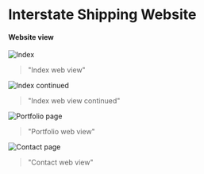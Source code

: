 # Interstate Shipping Website

#### Website view

![Index](images/.PNG)
> "Index web view"

![Index continued](images/.PNG)
> "Index web view continued"

![Portfolio page](images/.PNG)
> "Portfolio web view"

![Contact page](images/.PNG)
> "Contact web view"

